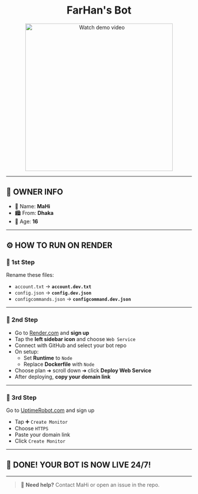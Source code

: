 <h1 align="center">FarHan's Bot </h1>

<p align="center">
  <a href="https://files.catbox.moe/2qwm2r.mp4">
    <img src="https://litter.catbox.moe/na9ir795th4c8y5r.jpg" alt="Watch demo video" width="400"/>
  </a>
</p>

---

## 👤 OWNER INFO

- 👑 Name: **MaHi**
- 🏙️ From: **Dhaka**
- 🎂 Age: **16**

---

## ⚙️ HOW TO RUN ON RENDER

### 🥇 1st Step
Rename these files:
- `account.txt` → **`account.dev.txt`**
- `config.json` → **`config.dev.json`**
- `configcommands.json` → **`configcommand.dev.json`**

---

### 🥈 2nd Step
- Go to [Render.com](https://render.com) and **sign up**
- Tap the **left sidebar icon** and choose `Web Service`
- Connect with GitHub and select your bot repo
- On setup:
  - Set **Runtime** to `Node`
  - Replace **Dockerfile** with `Node`
- Choose plan ➜ scroll down ➜ click **Deploy Web Service**
- After deploying, **copy your domain link**

---

### 🥉 3rd Step
Go to [UptimeRobot.com](https://uptimerobot.com) and sign up

- Tap ➕ `Create Monitor`
- Choose `HTTPS`
- Paste your domain link
- Click `Create Monitor`

---

## 🎉 DONE! YOUR BOT IS NOW LIVE 24/7!

---

> 🤖 **Need help?** Contact MaHi or open an issue in the repo.
